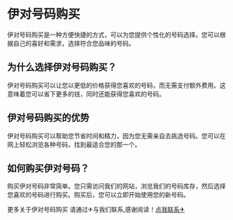# 伊对号码购买

伊对号码购买是一种方便快捷的方式，可以为您提供个性化的号码选择。您可以根据自己的喜好和需求，选择符合您品味的号码。

## 为什么选择伊对号码购买？

伊对号码购买可以让您以更低的价格获得您喜欢的号码，而无需支付额外费用。这意味着您可以省下更多的钱，同时还能获得您喜欢的号码。

## 伊对号码购买的优势

伊对号码购买可以帮助您节省时间和精力，因为您无需亲自去挑选号码。您可以在网上轻松浏览各种号码，找到最适合您的那一个。

## 如何购买伊对号码？

购买伊对号码非常简单。您只需访问我们的网站，浏览我们的号码库存，然后选择您喜欢的号码进行购买。购买后，您可以立即开始使用您的新号码。

更多关于伊对号码购买 请通过✈与我们联系,感谢阅读！[点我联系✈](https://pc.k02.cc)